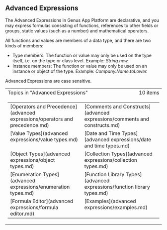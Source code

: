 ## Advanced Expressions

The Advanced Expressions in Genus App Platform are declarative, and you may express formulas consisting of functions, references to other fields or groups, static values (such as a number) and mathematical operators.

All functions and values are members of a data type, and there are two kinds of members:

*   Type members: The function or value may only be used on the type itself, i.e. on the type or class level. Example: <span style="FONT-STYLE: italic">String.new.
*   Instance members: The function or value may only be used on an instance or object of the type. Example: <span style="FONT-STYLE: italic">Company.Name<span style="FONT-STYLE: italic">.toLower<span style="FONT-STYLE: italic">.

Advanced Expressions are case sensitive.

<table cellpadding="0" cellspacing="0" width="100%" class="cdclvSuggestTable">

<tbody>

<tr>

<td width="100%" class="cdclvSuggestTitle">Topics in "Advanced Expressions"</td>

<td class="cdclvSuggestTitle"><nobr>10 items</nobr></td>

</tr>

<tr>

<td class="cdclvCategoryCont" colspan="2">

<table cellpadding="0" cellspacing="0" width="100%">

<tbody>

<tr>

<td valign="top" class="cdclvCategoryCol1">[Operators and Precedence](advanced expressions/operators and precedence.md)</td>

<td valign="top" class="cdclvCategoryCol2">[Comments and Constructs](advanced expressions/comments and constructs.md)</td>

</tr>

<tr class="cdclvCategoryRowAlt">

<td valign="top" class="cdclvCategoryCol1">[Value Types](advanced expressions/value types.md)</td>

<td valign="top" class="cdclvCategoryCol2">[Date and Time Types](advanced expressions/date and time types.md)</td>

</tr>

<tr>

<td valign="top" class="cdclvCategoryCol1">[Object Types](advanced expressions/object types.md)</td>

<td valign="top" class="cdclvCategoryCol2">[Collection Types](advanced expressions/collection types.md)</td>

</tr>

<tr class="cdclvCategoryRowAlt">

<td valign="top" class="cdclvCategoryCol1">[Enumeration Types](advanced expressions/enumeration types.md)</td>

<td valign="top" class="cdclvCategoryCol2">[Function Library Types](advanced expressions/function library types.md)</td>

</tr>

<tr>

<td valign="top" class="cdclvCategoryCol1">[Formula Editor](advanced expressions/formula editor.md)</td>

<td valign="top" class="cdclvCategoryCol2">[Examples](advanced expressions/examples.md)</td>

</tr>

</tbody>

</table>

</td>

</tr>

</tbody>

</table>